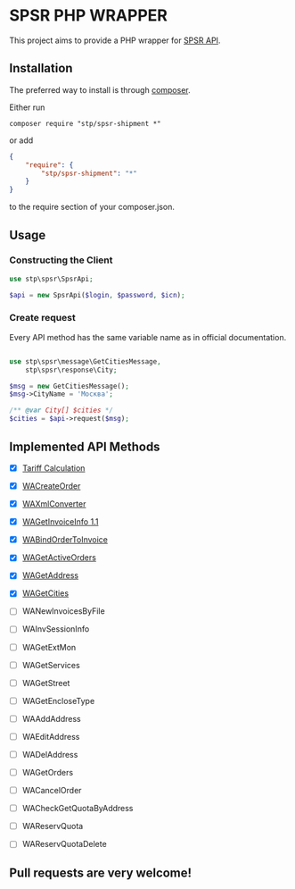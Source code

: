 # SPSR PHP WRAPPER

This project aims to provide a PHP wrapper for [SPSR API](http://www.spsr.ru/en/).

## Installation

The preferred way to install is through [composer](http://getcomposer.org/download/).

Either run

```
composer require "stp/spsr-shipment *"
```

or add

```json
{
    "require": {
        "stp/spsr-shipment": "*"
    }
}
```

to the require section of your composer.json.


## Usage

### Constructing the Client

```php
use stp\spsr\SpsrApi;

$api = new SpsrApi($login, $password, $icn);
```

### Create request
Every API method has the same variable name as in official documentation.

```php

use stp\spsr\message\GetCitiesMessage,
    stp\spsr\response\City;

$msg = new GetCitiesMessage();
$msg->CityName = 'Москва';

/** @var City[] $cities */
$cities = $api->request($msg);
```
## Implemented API Methods

- [x] [Tariff Calculation](message/TariffMessage.php)
- [x] [WACreateOrder](message/CreateOrderMessage.php)
- [x] [WAXmlConverter](message/InvoiceMessage.php)
- [x] [WAGetInvoiceInfo 1.1](message/GetInvoiceInfoMessage.php)
- [x] [WABindOrderToInvoice](message/BindOrderToInvoiceMessage.php)
- [x] [WAGetActiveOrders](message/GetActiveOrdersMessage.php)
- [x] [WAGetAddress](message/GetAddressMessage.php)
- [x] [WAGetCities](message/GetCitiesMessage.php)
- [ ] WANewInvoicesByFile
- [ ] WAInvSessionInfo
- [ ] WAGetExtMon
- [ ] WAGetServices
- [ ] WAGetStreet
- [ ] WAGetEncloseType
- [ ] WAAddAddress
- [ ] WAEditAddress
- [ ] WADelAddress
- [ ] WAGetOrders
- [ ] WACancelOrder
- [ ] WACheckGetQuotaByAddress
- [ ] WAReservQuota
- [ ] WAReservQuotaDelete


## Pull requests are very welcome!
